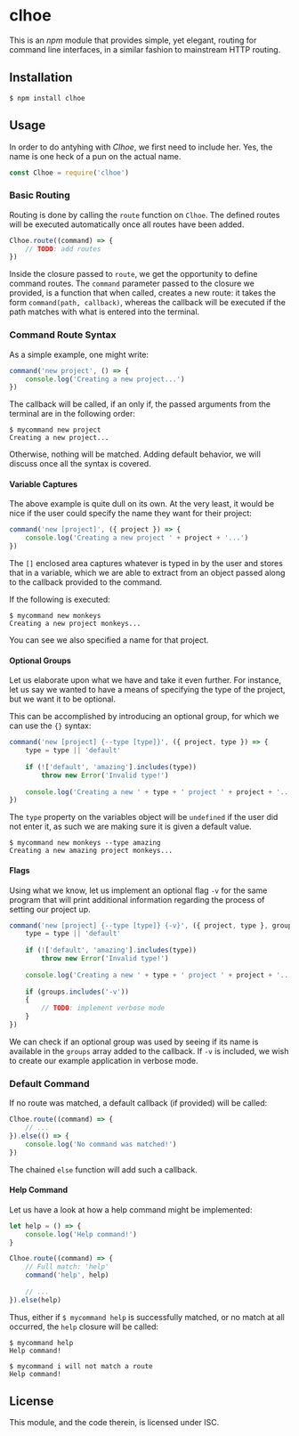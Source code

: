 # clhoe

This is an *npm* module that provides simple, yet elegant, routing for command 
line interfaces, in a similar fashion to mainstream HTTP routing.

## Installation

```
$ npm install clhoe
```

## Usage

In order to do antyhing with *Clhoe*, we first need to include her. Yes, the 
name is one heck of a pun on the actual name.

```javascript
const Clhoe = require('clhoe')
```

### Basic Routing

Routing is done by calling the `route` function on `Clhoe`. The defined routes 
will be executed automatically once all routes have been added.

```javascript
Clhoe.route((command) => {
	// TODO: add routes
})
```

Inside the closure passed to `route`, we get the opportunity to define command 
routes. The `command` parameter passed to the closure we provided, is a function 
that when called, creates a new route: it takes the form 
`command(path, callback)`, whereas the callback will be executed if the path 
matches with what is entered into the terminal.

### Command Route Syntax

As a simple example, one might write:

```javascript
command('new project', () => {
	console.log('Creating a new project...')
})
```

The callback will be called, if an only if, the passed arguments from the 
terminal are in the following order:

```
$ mycommand new project
Creating a new project...
```

Otherwise, nothing will be matched. Adding default behavior, we will discuss 
once all the syntax is covered.

#### Variable Captures

The above example is quite dull on its own. At the very least, it would be nice 
if the user could specify the name they want for their project:

```javascript
command('new [project]', ({ project }) => {
	console.log('Creating a new project ' + project + '...')
})
```

The `[]` enclosed area captures whatever is typed in by the user and stores that 
in a variable, which we are able to extract from an object passed along to the 
callback provided to the command.

If the following is executed:

```
$ mycommand new monkeys
Creating a new project monkeys...
```

You can see we also specified a name for that project.

#### Optional Groups

Let us elaborate upon what we have and take it even further. For instance, let 
us say we wanted to have a means of specifying the type of the project, but we 
want it to be optional.

This can be accomplished by introducing an optional group, for which we can use 
the `{}` syntax:

```javascript
command('new [project] {--type [type]}', ({ project, type }) => {
	type = type || 'default'
	
	if (!['default', 'amazing'].includes(type))
		throw new Error('Invalid type!')
	
	console.log('Creating a new ' + type + ' project ' + project + '...')
})
```

The `type` property on the variables object will be `undefined` if the user 
did not enter it, as such we are making sure it is given a default value.

```
$ mycommand new monkeys --type amazing
Creating a new amazing project monkeys...
```

#### Flags

Using what we know, let us implement an optional flag `-v` for the same program 
that will print additional information regarding the process of setting our 
project up.

```javascript
command('new [project] {--type [type]} {-v}', ({ project, type }, groups) => {
	type = type || 'default'
	
	if (!['default', 'amazing'].includes(type))
		throw new Error('Invalid type!')
	
	console.log('Creating a new ' + type + ' project ' + project + '...')
	
	if (groups.includes('-v'))
	{
		// TODO: implement verbose mode
	}
})
```

We can check if an optional group was used by seeing if its name is available in 
the `groups` array added to the callback. If `-v` is included, we wish to 
create our example application in verbose mode. 

### Default Command

If no route was matched, a default callback (if provided) will be called:

```javascript
Clhoe.route((command) => {
	// ...
}).else(() => {
	console.log('No command was matched!')
})
```

The chained `else` function will add such a callback.

#### Help Command

Let us have a look at how a help command might be implemented:

```javascript
let help = () => {
	console.log('Help command!')
}

Clhoe.route((command) => {
	// Full match: 'help'
	command('help', help)
	
	// ...
}).else(help)
```

Thus, either if `$ mycommand help` is successfully matched, or no match at all 
occurred, the `help` closure will be called:

```
$ mycommand help
Help command!

$ mycommand i will not match a route
Help command!
```

## License

This module, and the code therein, is licensed under ISC.
